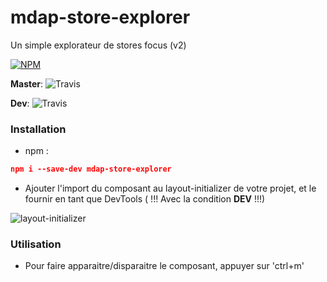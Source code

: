 # mdap-store-explorer   
Un simple explorateur de stores focus (v2)


[![NPM](https://nodei.co/npm/mdap-store-explorer.png?downloads=true&downloadRank=true&stars=true)](https://nodei.co/npm/mdap-store-explorer/)

**Master**: ![Travis](https://travis-ci.org/LentnerStefan/mdap-store-explorer.svg?branch=master)

**Dev**: ![Travis](https://travis-ci.org/LentnerStefan/mdap-store-explorer.svg?branch=dev)

### Installation

- npm : 
```json
npm i --save-dev mdap-store-explorer
```

- Ajouter l'import du composant au layout-initializer de votre projet, et le fournir en tant que DevTools ( !!! Avec la condition __DEV__ !!!)

![layout-initializer](https://cloud.githubusercontent.com/assets/18282455/24699210/875181e6-19f3-11e7-9600-76e486681581.jpg)

### Utilisation

- Pour faire apparaitre/disparaitre le composant, appuyer sur 'ctrl+m'
